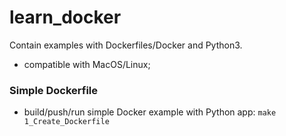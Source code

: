 # learn_docker
Contain examples with Dockerfiles/Docker and Python3.
- compatible with MacOS/Linux;

### Simple Dockerfile
- build/push/run simple Docker example with Python app:
`make 1_Create_Dockerfile`
